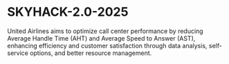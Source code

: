 # SKYHACK-2.0-2025
United Airlines aims to optimize call center performance by reducing Average Handle Time (AHT) and Average Speed to Answer (AST), enhancing efficiency and customer satisfaction through data analysis, self-service options, and better resource management.
